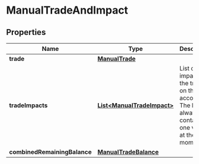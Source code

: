 

# ManualTradeAndImpact


## Properties

| Name | Type | Description | Notes |
|------------ | ------------- | ------------- | -------------|
|**trade** | [**ManualTrade**](ManualTrade.md) |  |  [optional] |
|**tradeImpacts** | [**List&lt;ManualTradeImpact&gt;**](ManualTradeImpact.md) | List of impacts of the trade on the account. The list always contains one value at the moment. |  [optional] |
|**combinedRemainingBalance** | [**ManualTradeBalance**](ManualTradeBalance.md) |  |  [optional] |



